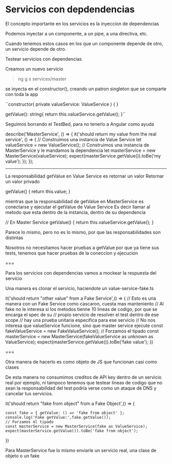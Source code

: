 # Servicios con depdendencias

El concepto importante en los servicios es la inyeccion de dependencias

Podemos inyectar a un componente, a un pipe, a una directiva, etc.

Cuando tenemos estos casos en los que un componente depende de otro, un servicio depende de otro.

Testear servicios con dependencias

Creamos un nuevo servicio

> ng g s services/master

se inyecta en el constructor(), creando un patron singleton que se comparte con toda la app

``constructor(
    private valueService: ValueService
  ) { }

  getValue(): string{
    return this.valueService.getValue();
}``

Seguimos borrando el TestBed, para no tenerlo a Angular como ayuda

describe('MasterService', () => {
  it('should return my value from the real service', () => {
    // Construimos una instancia de Value Service
    let valueService = new ValueService();
    // Construimos una instancia de MasterService y le mandamos la dependencia
    let masterService = new MasterService(valueService);
    expect(masterService.getValue()).toBe('my value');
  });
});

---

La responsabilidad getValue en Value Service es retornar un valor
Retornar un valor privado

getValue() {
    return this.value;
}

mientras que la responsabilidad de getValue en MasterService es conectarse y ejecutar el getValue de Value Service
Es decir llamar al metodo que esta dentro de la instancia, dentro de su dependencia

// En Master Service
getValue() {
    return this.valueService.getValue();
}

Parece lo mismo, pero no es lo mismo, por que las responsabilidades son distintas

Nosotros no necesitamos hacer pruebas a getValue por que ya tiene sus tests, tenemos que hacer pruebas de la coneccion y ejecucion

===

Para los servicios con dependencias vamos a mockear la respuesta del servicio

Una manera es clonar el servicio, haciendote un value-service-fake.ts

  it('should return "other value" from a Fake Service',() => {
    // Esto es una manera con un Fake Service como cascaron, cuesta mas manteniento
    // Al fake no le interesa si los metodos tienne 10 lineas de codigo, por que se encarga el spec de su
    // propio servicio de resolver el test dentro de ese scope
    // hay una prueba unitaria especifica para ese servicio
    // No nos interesa que valueService funcione, sino que master service ejecute
    const fakeValueService = new FakeValueService();
    // Forzamos el tipado 
    const masterService = new MasterService(fakeValueService as unknown as ValueService);
    expect(masterService.getValue()).toBe('fake value');
  })

===

Otra manera de hacerlo es como objeto de JS que funcionan casi como clases

De esta manera no consumimos creditos de API key dentro de un servicio real por ejemplo, ni tampoco tenemos que testear lineas de codigo que no sean la responsabilidad del test
podría verse como un ataque de DNS y cancelar tus servicios.

  it('should return "fake from object" from a Fake Object',() => {
    
    const fake = { getValue: () => 'fake from object' };
    console.log('Fake getValue:',fake.getValue());
    // Forzamos el tipado 
    const masterService = new MasterService(fake as ValueService);
    expect(masterService.getValue()).toBe('fake from object');
  })


  Para MasterService fue lo mismo enviarle un servicio real, una clase de objeto o un fake
